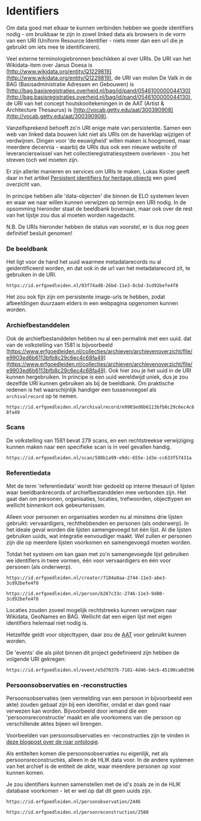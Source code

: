 # Identifiers

Om data goed met elkaar te kunnen verbinden hebben we goede identifiers nodig - om bruikbaar te zijn in zowel linked data als browsers in de vorm van een URI (Uniform Resource Identifier - niets meer dan een url die je gebruikt om iets mee te identificeren).

Veel externe terminologiebronnen beschikken al over URIs. De URI van het Wikidata-item over Janus Doesa is [http://www.wikidata.org/entity/Q1229819](http://www.wikidata.org/entity/Q1229819), de URI van molen De Valk in de BAG (Basisadministratie Adressen en Gebouwen) is [http://bag.basisregistraties.overheid.nl/bag/id/pand/0546100000044130](http://bag.basisregistraties.overheid.nl/bag/id/pand/0546100000044130), de URI van het concept houtskooltekeningen in de AAT (Artist & Architecture Thesaurus) is [http://vocab.getty.edu/aat/300390908](http://vocab.getty.edu/aat/300390908).

Vanzelfsprekend behoeft zo'n URI enige mate van persistentie. Samen een web van linked data bouwen lukt niet als URIs om de haverklap wijzigen of verdwijnen. Dingen voor 'de eeuwigheid' willen maken is hoogmoed, maar meerdere decennia - waarbij de URIs dus ook een nieuwe website of leverancierswissel van het collectieregistratiesysteem overleven - zou het streven toch wel moeten zijn.

Er zijn allerlei manieren en services om URIs te maken, Lukas Koster geeft daar in het artikel [Persistent identifiers for heritage objects](https://journal.code4lib.org/articles/14978) een goed overzicht van.

In principe hebben alle 'data-objecten' die binnen de ELO systemen leven en waar we naar willen kunnen verwijzen op termijn een URI nodig. In de opsomming hieronder staat de beeldbank bovenaan, maar ook over de rest van het lijstje zou dus al moeten worden nagedacht.

N.B. De URIs hieronder hebben de status van *voorstel*, er is dus nog *geen* definitief besluit genomen!

### De beeldbank

Het ligt voor de hand het uuid waarmee metadatarecords nu al geidentificeerd worden, en dat ook in de url van het metadatarecord zit, te gebruiken in de URI.

`https://id.erfgoedleiden.nl/03f74ad8-26bd-11e3-8cbd-3cd92befe4f8`

Het zou ook fijn zijn om persistente image-urls te hebben, zodat afbeeldingen duurzaam elders in een webpagina opgenomen kunnen worden.


### Archiefbestanddelen

Ook de archiefbestanddelen hebben nu al een permalink met een uuid. dat van de volkstelling van 1581 is bijvoorbeeld [https://www.erfgoedleiden.nl/collecties/archieven/archievenoverzicht/file/e9903ed6b6113bfb8c29c6ec4c68fa49](https://www.erfgoedleiden.nl/collecties/archieven/archievenoverzicht/file/e9903ed6b6113bfb8c29c6ec4c68fa49). Ook hier zou je het uuid in de URI kunnen hergebruiken. In principe is een uuid wereldwijd uniek, dus je zou dezelfde URI kunnen gebruiken als bij de beeldbank. Om praktische redenen is het waarschijnlijk handiger een tussenvoegsel als `archivalrecord` op te nemen.

`https://id.erfgoedleiden.nl/archivalrecord/e9903ed6b6113bfb8c29c6ec4c68fa49`


### Scans

De volkstelling van 1581 bevat 279 scans, en een rechtstreekse verwijziging kunnen maken naar een specifieke scan is in veel gevallen handig.

`https://id.erfgoedleiden.nl/scan/580b1a99-e9dc-655e-1d3e-cc633f57431a`


### Referentiedata

Met de term 'referentiedata' wordt hier gedoeld op interne thesauri of lijsten waar beeldbankrecords of archiefbestanddelen mee verbonden zijn. Het gaat dan om personen, organisaties, locaties, trefwoorden, objecttypen en wellicht binnenkort ook gebeurtenissen. 

Alleen voor personen en organisaties worden nu al minstens drie lijsten gebruikt: vervaardigers, rechthebbenden en personen (als onderwerp). In het ideale geval worden die lijsten samengevoegd tot één lijst. Al die lijsten gebruiken uuids, wat integratie eenvoudiger maakt. Wel zullen er personen zijn die op meerdere lijsten voorkomen en samengevoegd moeten worden.

Totdat het systeem om kan gaan met zo'n samengevoegde lijst gebruiken we identifiers in twee vormen, één voor vervaardigers en één voor personen (als onderwerp).

`https://id.erfgoedleiden.nl/creator/7184a0aa-2744-11e3-abe3-3cd92befe4f8`

`https://id.erfgoedleiden.nl/person/b287c33c-2746-11e3-9d80-3cd92befe4f8`

Locaties zouden zoveel mogelijk rechtstreeks kunnen verwijzen naar Wikidata, GeoNames en BAG. Wellicht dat een eigen lijst met eigen identifiers helemaal niet nodig is.

Hetzelfde geldt voor objecttypen, daar zou de [AAT](http://vocab.getty.edu/aat) voor gebruikt kunnen worden.

De 'events' die als pilot binnen dit project gedefinieerd zijn hebben de volgende URI gekregen:

`https://id.erfgoedleiden.nl/event/e5d7037b-7101-4d46-b4cb-45190ca0d596`

### Persoonsobservaties en -reconstructies

Persoonsobservaties (een vermelding van een persoon in bijvoorbeeld een akte) zouden gebaat zijn bij een identifier, omdat er dan goed naar verwezen kan worden. Bijvoorbeeld door iemand die een 'persoonsreconstructie' maakt en alle voorkomens van die persoon op verschillende aktes bijeen wil brengen.

Voorbeelden van persoonsobservaties en -reconstructies zijn te vinden in [deze blogpost over de roar ontologie](http://islandsofmeaning.nl/roar/).

Als entiteiten komen die persoonsobservaties nu eigenlijk, net als persoonsreconstructies, alleen in de HLIK data voor. In de andere systemen van het archief is de entiteit de *akte*, waar meerdere personen op voor kunnen komen.

Je zou identifiers kunnen samenstellen met de id's zoals ze in de HLIK database voorkomen - let er wel op dat dit geen uuids zijn.

`https://id.erfgoedleiden.nl/personobservation/2446`

`https://id.erfgoedleiden.nl/personreconstruction/2580`






